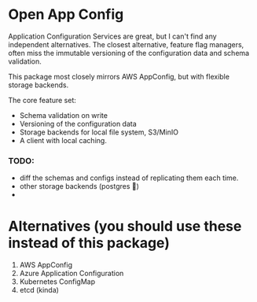 # Open App Config

Application Configuration Services are great, but I can't find any independent alternatives. The closest alternative, feature flag managers, often miss the immutable versioning of the configuration data and schema validation.

This package most closely mirrors AWS AppConfig, but with flexible storage backends.

The core feature set:
- Schema validation on write
- Versioning of the configuration data
- Storage backends for local file system, S3/MinIO
- A client with local caching.


### TODO:
- diff the schemas and configs instead of replicating them each time.
- other storage backends (postgres :eyes:)
-

# Alternatives (you should use these instead of this package)
1. AWS AppConfig
2. Azure Application Configuration
3. Kubernetes ConfigMap
4. etcd (kinda)
